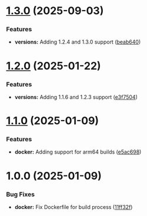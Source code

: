 # [1.3.0](https://github.com/pondi/juicefs-bgjob/compare/v1.2.0...v1.3.0) (2025-09-03)


### Features

* **versions:** Adding 1.2.4 and 1.3.0 support ([beab640](https://github.com/pondi/juicefs-bgjob/commit/beab64063aac0f03f6d7e915216a15fd0caf886c))

# [1.2.0](https://github.com/pondi/juicefs-bgjob/compare/v1.1.0...v1.2.0) (2025-01-22)


### Features

* **versions:** Adding 1.1.6 and 1.2.3 support ([e3f7504](https://github.com/pondi/juicefs-bgjob/commit/e3f7504293ecb005c0d3578e0d26b01bbdf6df22))

# [1.1.0](https://github.com/pondi/juicefs-bgjob/compare/v1.0.0...v1.1.0) (2025-01-09)


### Features

* **docker:** Adding support for arm64 builds ([e5ac698](https://github.com/pondi/juicefs-bgjob/commit/e5ac6987877c9c70b8d24b60f193aeeac203efd5))

# 1.0.0 (2025-01-09)


### Bug Fixes

* **docker:** Fix Dockerfile for build process ([11ff32f](https://github.com/pondi/juicefs-bgjob/commit/11ff32fc0098e3471dbb54b58904e00180e15c5c))
